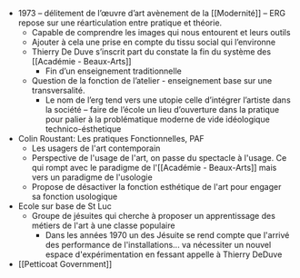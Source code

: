 - 1973 – délitement de l’œuvre d’art avènement de la [[Modernité]] – ERG repose sur une réarticulation entre pratique et théorie.
	- Capable de comprendre les images qui nous entourent et leurs outils
	- Ajouter à cela une prise en compte du tissu social qui l’environne
	- Thierry De Duve s’inscrit part du constate la fin du système des [[Académie - Beaux-Arts]]
		- Fin d’un enseignement traditionnelle
	- Question de la fonction de l’atelier - enseignement base sur une transversalité.
		- Le nom de l’erg tend vers une utopie celle d’intégrer l’artiste dans la société – faire de l’école un lieu d’ouverture dans la pratique pour palier à la problématique moderne de vide idéologique technico-ésthetique
- Colin Roustant: Les pratiques Fonctionnelles, PAF
	- Les usagers de l'art contemporain
	- Perspective de l'usage de l'art, on passe du spectacle à l'usage. Ce qui rompt avec le paradigme de l'[[Académie - Beaux-Arts]] mais vers un paradigme de l'usologie
	- Propose de désactiver la fonction esthétique de l'art pour engager sa fonction usologique
- Ecole sur base de St Luc
	- Groupe de jésuites qui cherche à proposer un apprentissage des métiers de l'art à une classe populaire
		- Dans les années 1970 un des Jésuite se rend compte que l'arrivé des performance de l'installations... va nécessiter un nouvel espace d'expérimentation en fessant appelle à Thierry DeDuve
- [[Petticoat Government]]
